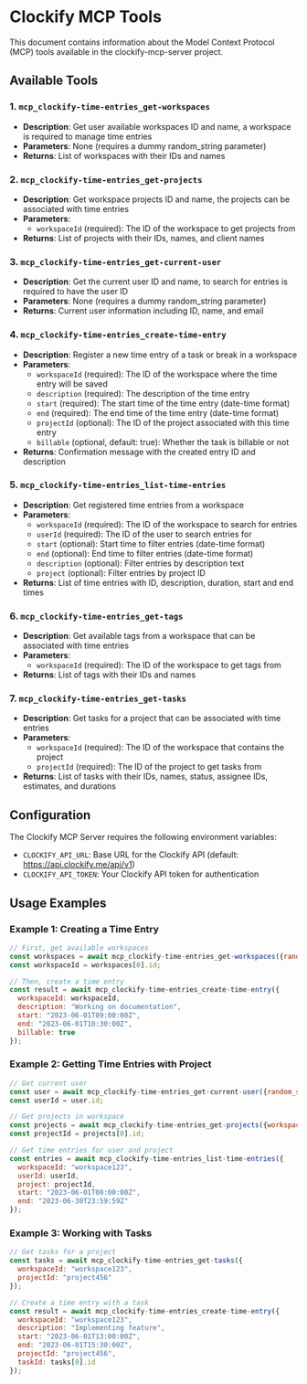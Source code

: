 # Clockify MCP Tools

This document contains information about the Model Context Protocol (MCP) tools available in the clockify-mcp-server project.

## Available Tools

### 1. `mcp_clockify-time-entries_get-workspaces`
- **Description**: Get user available workspaces ID and name, a workspace is required to manage time entries
- **Parameters**: None (requires a dummy random_string parameter)
- **Returns**: List of workspaces with their IDs and names

### 2. `mcp_clockify-time-entries_get-projects`
- **Description**: Get workspace projects ID and name, the projects can be associated with time entries
- **Parameters**:
  - `workspaceId` (required): The ID of the workspace to get projects from
- **Returns**: List of projects with their IDs, names, and client names

### 3. `mcp_clockify-time-entries_get-current-user`
- **Description**: Get the current user ID and name, to search for entries is required to have the user ID
- **Parameters**: None (requires a dummy random_string parameter)
- **Returns**: Current user information including ID, name, and email

### 4. `mcp_clockify-time-entries_create-time-entry`
- **Description**: Register a new time entry of a task or break in a workspace
- **Parameters**:
  - `workspaceId` (required): The ID of the workspace where the time entry will be saved
  - `description` (required): The description of the time entry
  - `start` (required): The start time of the time entry (date-time format)
  - `end` (required): The end time of the time entry (date-time format)
  - `projectId` (optional): The ID of the project associated with this time entry
  - `billable` (optional, default: true): Whether the task is billable or not
- **Returns**: Confirmation message with the created entry ID and description

### 5. `mcp_clockify-time-entries_list-time-entries`
- **Description**: Get registered time entries from a workspace
- **Parameters**:
  - `workspaceId` (required): The ID of the workspace to search for entries
  - `userId` (required): The ID of the user to search entries for
  - `start` (optional): Start time to filter entries (date-time format)
  - `end` (optional): End time to filter entries (date-time format)
  - `description` (optional): Filter entries by description text
  - `project` (optional): Filter entries by project ID
- **Returns**: List of time entries with ID, description, duration, start and end times

### 6. `mcp_clockify-time-entries_get-tags`
- **Description**: Get available tags from a workspace that can be associated with time entries
- **Parameters**:
  - `workspaceId` (required): The ID of the workspace to get tags from
- **Returns**: List of tags with their IDs and names

### 7. `mcp_clockify-time-entries_get-tasks`
- **Description**: Get tasks for a project that can be associated with time entries
- **Parameters**:
  - `workspaceId` (required): The ID of the workspace that contains the project
  - `projectId` (required): The ID of the project to get tasks from
- **Returns**: List of tasks with their IDs, names, status, assignee IDs, estimates, and durations

## Configuration

The Clockify MCP Server requires the following environment variables:
- `CLOCKIFY_API_URL`: Base URL for the Clockify API (default: https://api.clockify.me/api/v1)
- `CLOCKIFY_API_TOKEN`: Your Clockify API token for authentication

## Usage Examples

### Example 1: Creating a Time Entry

```javascript
// First, get available workspaces
const workspaces = await mcp_clockify-time-entries_get-workspaces({random_string: "dummy"});
const workspaceId = workspaces[0].id;

// Then, create a time entry
const result = await mcp_clockify-time-entries_create-time-entry({
  workspaceId: workspaceId,
  description: "Working on documentation",
  start: "2023-06-01T09:00:00Z",
  end: "2023-06-01T10:30:00Z",
  billable: true
});
```

### Example 2: Getting Time Entries with Project

```javascript
// Get current user
const user = await mcp_clockify-time-entries_get-current-user({random_string: "dummy"});
const userId = user.id;

// Get projects in workspace
const projects = await mcp_clockify-time-entries_get-projects({workspaceId: "workspace123"});
const projectId = projects[0].id;

// Get time entries for user and project
const entries = await mcp_clockify-time-entries_list-time-entries({
  workspaceId: "workspace123",
  userId: userId,
  project: projectId,
  start: "2023-06-01T00:00:00Z",
  end: "2023-06-30T23:59:59Z"
});
```

### Example 3: Working with Tasks

```javascript
// Get tasks for a project
const tasks = await mcp_clockify-time-entries_get-tasks({
  workspaceId: "workspace123",
  projectId: "project456"
});

// Create a time entry with a task
const result = await mcp_clockify-time-entries_create-time-entry({
  workspaceId: "workspace123",
  description: "Implementing feature",
  start: "2023-06-01T13:00:00Z",
  end: "2023-06-01T15:30:00Z",
  projectId: "project456",
  taskId: tasks[0].id
});
``` 